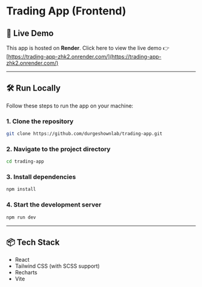 # Trading App (Frontend)

## 🚀 Live Demo
This app is hosted on **Render**. Click here to view the live demo 👉 [https://trading-app-zhk2.onrender.com/](https://trading-app-zhk2.onrender.com/)

---

## 🛠️ Run Locally

Follow these steps to run the app on your machine:

### 1. Clone the repository
```bash
git clone https://github.com/durgeshownlab/trading-app.git
```

### 2. Navigate to the project directory
```bash
cd trading-app
```

### 3. Install dependencies
```bash
npm install
```

### 4. Start the development server
```bash
npm run dev
```

---

## 📦 Tech Stack
- React
- Tailwind CSS (with SCSS support)
- Recharts
- Vite
